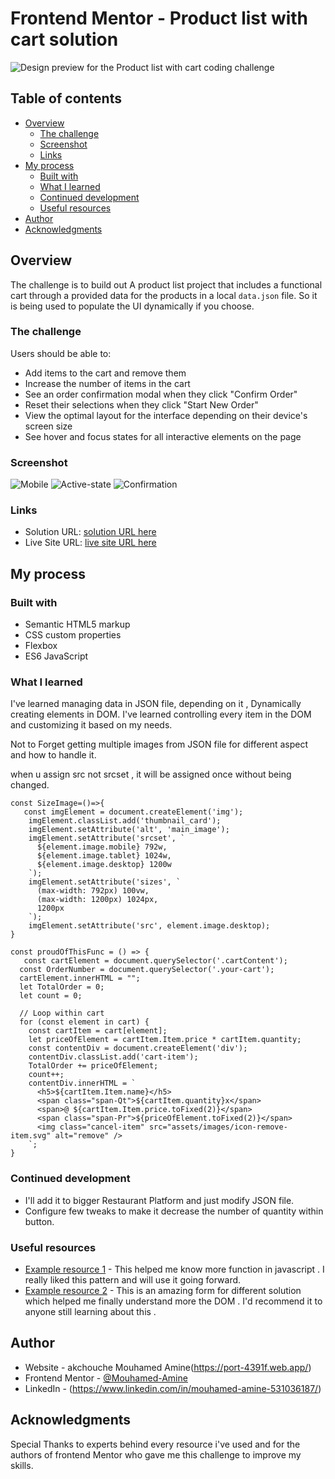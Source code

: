 # Frontend Mentor - Product list with cart solution

![Design preview for the Product list with cart coding challenge](./design/Desktop.JPG)

## Table of contents

- [Overview](#overview)
  - [The challenge](#the-challenge)
  - [Screenshot](#screenshot)
  - [Links](#links)
- [My process](#my-process)
  - [Built with](#built-with)
  - [What I learned](#what-i-learned)
  - [Continued development](#continued-development)
  - [Useful resources](#useful-resources)
- [Author](#author)
- [Acknowledgments](#acknowledgments)


## Overview

The challenge is to build out A  product list project that includes a functional cart through a provided data for the products in a local `data.json` file. So it is being used to populate the UI dynamically if you choose.

### The challenge

Users should be able to:

- Add items to the cart and remove them
- Increase the number of items in the cart
- See an order confirmation modal when they click "Confirm Order"
- Reset their selections when they click "Start New Order"
- View the optimal layout for the interface depending on their device's screen size
- See hover and focus states for all interactive elements on the page

### Screenshot

![Mobile](./design/Mobile.JPG)
![Active-state](./design/Active-State.JPG)
![Confirmation](./design/confirmation.JPG)


### Links

- Solution URL: [ solution URL here](https://your-solution-url.com)
- Live Site URL: [ live site URL here](https://your-live-site-url.com)

## My process

### Built with

- Semantic HTML5 markup
- CSS custom properties
- Flexbox
- ES6 JavaScript


### What I learned

I've learned managing data in JSON file, depending on it , Dynamically creating elements in DOM.
I've learned controlling every item in the DOM and customizing it based on my needs.

Not to Forget getting multiple images from JSON file for different aspect and how to handle it.

when u assign src not srcset , it will be assigned once without being changed.

```js-1
const SizeImage=()=>{
   const imgElement = document.createElement('img');
    imgElement.classList.add('thumbnail_card');
    imgElement.setAttribute('alt', 'main_image');
    imgElement.setAttribute('srcset', `
      ${element.image.mobile} 792w,
      ${element.image.tablet} 1024w,
      ${element.image.desktop} 1200w
    `);
    imgElement.setAttribute('sizes', `
      (max-width: 792px) 100vw, 
      (max-width: 1200px) 1024px, 
      1200px
    `);
    imgElement.setAttribute('src', element.image.desktop);
}
```

```js-2
const proudOfThisFunc = () => {
   const cartElement = document.querySelector('.cartContent');
  const OrderNumber = document.querySelector('.your-cart');
  cartElement.innerHTML = "";
  let TotalOrder = 0;
  let count = 0;

  // Loop within cart
  for (const element in cart) {
    const cartItem = cart[element];
    let priceOfElement = cartItem.Item.price * cartItem.quantity;
    const contentDiv = document.createElement('div');
    contentDiv.classList.add('cart-item');
    TotalOrder += priceOfElement;
    count++;
    contentDiv.innerHTML = `
      <h5>${cartItem.Item.name}</h5>
      <span class="span-Qt">${cartItem.quantity}x</span>
      <span>@ ${cartItem.Item.price.toFixed(2)}</span>
      <span class="span-Pr">${priceOfElement.toFixed(2)}</span>
      <img class="cancel-item" src="assets/images/icon-remove-item.svg" alt="remove" />
    `;
}
```


### Continued development

- I'll add it to bigger Restaurant Platform and just modify JSON file.
- Configure few tweaks to make it decrease the number of quantity within button.


### Useful resources

- [Example resource 1](https://www.w3schools.com) - This helped me know more function in javascript . I really liked this pattern and will use it going forward.
- [Example resource 2](https://www.stackoverflow.com) - This is an amazing form for different solution which helped me finally understand more the DOM . I'd recommend it to anyone still learning about this .


## Author

- Website - akchouche Mouhamed Amine(https://port-4391f.web.app/)
- Frontend Mentor - [@Mouhamed-Amine](https://www.frontendmentor.io/profile/yourusername)
- LinkedIn - (https://www.linkedin.com/in/mouhamed-amine-531036187/)


## Acknowledgments

Special Thanks to experts behind every resource i've used and for the authors of frontend Mentor who gave me this challenge to improve my skills.


